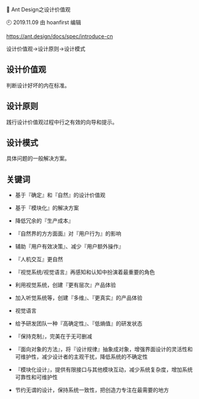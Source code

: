 🐾 Ant Design之设计价值观

🕘 2019.11.09 由 hoanfirst 编辑

https://ant.design/docs/spec/introduce-cn

设计价值观->设计原则->设计模式

## 设计价值观

判断设计好坏的内在标准。

## 设计原则

践行设计价值观过程中行之有效的向导和提示。

## 设计模式

具体问题的一般解决方案。


## 关键词

- 基于『确定』和『自然』的设计价值观

- 基于『模块化』的解决方案

- 降低冗余的『生产成本』

- 『自然界的方方面面』对『用户行为』的影响

- 辅助『用户有效决策』、减少『用户额外操作』

- 『人机交互』更自然

- 『视觉系统/视觉语言』再感知和认知中扮演着最重要的角色

- 利用视觉系统，创建『更有层次』产品体验

- 加入听觉系统等，创建『多维』、『更真实』的产品体验

- 视觉语言

- 给予研发团队一种『高确定性』、『低熵值』的研发状态

- 『保持克制』，完美在于无可删减

- 『面向对象的方法』，将『设计规律』抽象成对象，增强界面设计的灵活性和可维护性，减少设计者的主观干扰，降低系统的不确定性

- 『模块化设计』，提供有限接口与其他模块互动，减少系统复杂度，增加系统可靠性和可维护性

- 节约无谓的设计，保持系统一致性，把创造力专注在最需要的地方
